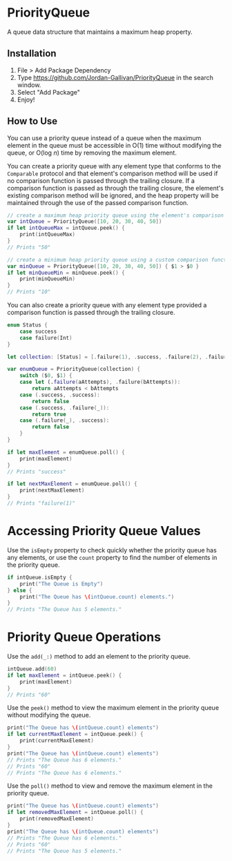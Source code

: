 # PriorityQueue

A queue data structure that maintains a maximum heap property.

## Installation

1. File > Add Package Dependency
2. Type https://github.com/Jordan-Gallivan/PriorityQueue in the search window.
3. Select "Add Package"
4. Enjoy!

## How to Use

You can use a priority queue instead of a queue when the maximum element in the queue 
must be accessible in O(1) time without modifying the queue, or O(log *n*) time by removing
the maximum element.

You can create a priority queue with any element type that conforms to the `Comparable`
protocol and that element's comparison method will be used if no comparison function is passed
through the trailing closure.  If a comparison function is passed as through the trailing closure, the
element's existing comparison method will be ignored, and the heap property will be maintained
through the use of the passed comparison function.

```swift
// create a maximum heap priority queue using the element's comparison function
var intQueue = PriorityQueue([10, 20, 30, 40, 50])
if let intQueueMax = intQueue.peek() {
    print(intQueueMax)
}
// Prints "50"

// create a minimum heap priority queue using a custom comparison function
var minQueue = PriorityQueue([10, 20, 30, 40, 50]) { $1 > $0 }
if let minQueueMin = minQueue.peek() {
    print(minQueueMin)
}
// Prints "10"
```

You can also create a priority queue with any element type provided a comparison function is passed
through the trailing closure.

```swift
enum Status {
    case success
    case failure(Int)
}

let collection: [Status] = [.failure(1), .success, .failure(2), .failure(3)]

var enumQueue = PriorityQueue(collection) {
    switch ($0, $1) {
    case let (.failure(aAttempts), .failure(bAttempts)):
        return aAttempts < bAttempts
    case (.success, .success):
        return false
    case (.success, .failure(_)):
        return true
    case (.failure(_), .success):
        return false
    }
}

if let maxElement = enumQueue.poll() {
    print(maxElement)
}
// Prints "success"

if let nextMaxElement = enumQueue.poll() {
    print(nextMaxElement)
}
// Prints "failure(1)"
```

Accessing Priority Queue Values
=======================
Use the `isEmpty` property to check quickly whether the priority queue has any elements,
or use the `count` property to find the number of elements in the priority queue.
```swift
if intQueue.isEmpty {
    print("The Queue is Empty")
} else {
    print("The Queue has \(intQueue.count) elements.")
}
// Prints "The Queue has 5 elements."
```

Priority Queue Operations
=======================
Use the `add(_:)` method to add an element to the priority queue.
```swift
intQueue.add(60)
if let maxElement = intQueue.peek() {
    print(maxElement)
}
// Prints "60"
```
Use the `peek()` method to view the maximum element in the priority queue
without modifying the queue.
```swift
print("The Queue has \(intQueue.count) elements")
if let currentMaxElement = intQueue.peek() {
    print(currentMaxElement)
}
print("The Queue has \(intQueue.count) elements")
// Prints "The Queue has 6 elements."
// Prints "60"
// Prints "The Queue has 6 elements."
```
Use the `poll()` method to view and remove the maximum element in the
priority queue.
```swift
print("The Queue has \(intQueue.count) elements")
if let removedMaxElement = intQueue.poll() {
    print(removedMaxElement)
}
print("The Queue has \(intQueue.count) elements")
// Prints "The Queue has 6 elements."
// Prints "60"
// Prints "The Queue has 5 elements."
```

